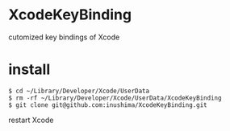 # XcodeKeyBinding

cutomized key bindings of Xcode

# install

```
$ cd ~/Library/Developer/Xcode/UserData
$ rm -rf ~/Library/Developer/Xcode/UserData/XcodeKeyBinding
$ git clone git@github.com:inushima/XcodeKeyBinding.git 
```

restart Xcode
